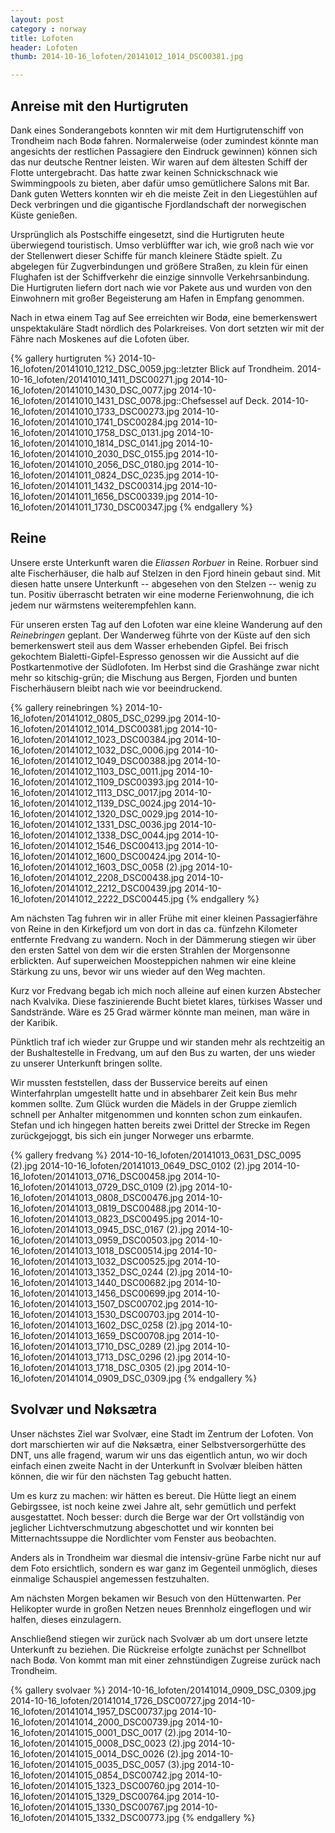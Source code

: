 ```yaml
---
layout: post
category : norway
title: Lofoten 
header: Lofoten 
thumb: 2014-10-16_lofoten/20141012_1014_DSC00381.jpg 

---
```


## Anreise mit den Hurtigruten
Dank eines Sonderangebots konnten wir mit dem Hurtigrutenschiff von Trondheim nach Bodø fahren. Normalerweise (oder zumindest könnte man angesichts der restlichen Passagiere den Eindruck gewinnen) können sich das nur deutsche Rentner leisten. Wir waren auf dem ältesten Schiff der Flotte untergebracht. Das hatte zwar keinen Schnickschnack wie Swimmingpools zu bieten, aber dafür umso gemütlichere Salons mit Bar. Dank guten Wetters konnten wir eh
die meiste Zeit in den Liegestühlen auf Deck verbringen und die gigantische Fjordlandschaft der norwegischen Küste genießen. 

Ursprünglich als Postschiffe eingesetzt, sind die Hurtigruten heute überwiegend touristisch. Umso verblüffter war ich, wie groß nach wie vor der Stellenwert dieser Schiffe für manch kleinere Städte spielt. Zu abgelegen für Zugverbindungen und größere Straßen, zu klein für einen Flughafen ist der Schiffverkehr die einzige sinnvolle Verkehrsanbindung. Die Hurtigruten liefern dort nach wie vor Pakete aus und wurden von den Einwohnern mit großer Begeisterung am Hafen in Empfang genommen. 

Nach in etwa einem Tag auf See erreichten wir Bodø, eine bemerkenswert unspektakuläre Stadt nördlich des Polarkreises. Von dort setzten wir mit der Fähre nach Moskenes auf die Lofoten über. 

{% gallery hurtigruten %}
2014-10-16_lofoten/20141010_1212_DSC_0059.jpg::letzter Blick auf Trondheim. 
2014-10-16_lofoten/20141010_1411_DSC00271.jpg
2014-10-16_lofoten/20141010_1430_DSC_0077.jpg
2014-10-16_lofoten/20141010_1431_DSC_0078.jpg::Chefsessel auf Deck. 
2014-10-16_lofoten/20141010_1733_DSC00273.jpg
2014-10-16_lofoten/20141010_1741_DSC00284.jpg
2014-10-16_lofoten/20141010_1758_DSC_0131.jpg
2014-10-16_lofoten/20141010_1814_DSC_0141.jpg
2014-10-16_lofoten/20141010_2030_DSC_0155.jpg
2014-10-16_lofoten/20141010_2056_DSC_0180.jpg
2014-10-16_lofoten/20141011_0824_DSC_0235.jpg
2014-10-16_lofoten/20141011_1432_DSC00314.jpg
2014-10-16_lofoten/20141011_1656_DSC00339.jpg
2014-10-16_lofoten/20141011_1730_DSC00347.jpg
{% endgallery %}

## Reine
Unsere erste Unterkunft waren die *Eliassen Rorbuer* in Reine. Rorbuer sind alte Fischerhäuser, die halb auf Stelzen in den Fjord hinein gebaut sind. Mit diesen hatte unsere Unterkunft -- abgesehen von den Stelzen -- wenig zu tun. Positiv überrascht betraten wir eine moderne Ferienwohnung, die ich jedem nur wärmstens weiterempfehlen kann. 

Für unseren ersten Tag auf den Lofoten war eine kleine Wanderung auf den *Reinebringen* geplant. Der Wanderweg führte von der Küste auf den sich bemerkenswert steil aus dem Wasser erhebenden Gipfel. Bei frisch gekochtem Bialetti-Gipfel-Espresso genossen wir die Aussicht auf die Postkartenmotive der Südlofoten. Im Herbst sind die Grashänge zwar nicht mehr so kitschig-grün; die Mischung aus Bergen, Fjorden und bunten Fischerhäusern bleibt nach wie vor beeindruckend. 

{% gallery reinebringen %}
2014-10-16_lofoten/20141012_0805_DSC_0299.jpg
2014-10-16_lofoten/20141012_1014_DSC00381.jpg
2014-10-16_lofoten/20141012_1023_DSC00384.jpg
2014-10-16_lofoten/20141012_1032_DSC_0006.jpg
2014-10-16_lofoten/20141012_1049_DSC00388.jpg
2014-10-16_lofoten/20141012_1103_DSC_0011.jpg
2014-10-16_lofoten/20141012_1109_DSC00393.jpg
2014-10-16_lofoten/20141012_1113_DSC_0017.jpg
2014-10-16_lofoten/20141012_1139_DSC_0024.jpg
2014-10-16_lofoten/20141012_1320_DSC_0029.jpg
2014-10-16_lofoten/20141012_1331_DSC_0036.jpg
2014-10-16_lofoten/20141012_1338_DSC_0044.jpg
2014-10-16_lofoten/20141012_1546_DSC00413.jpg
2014-10-16_lofoten/20141012_1600_DSC00424.jpg
2014-10-16_lofoten/20141012_1603_DSC_0058 (2).jpg
2014-10-16_lofoten/20141012_2208_DSC00438.jpg
2014-10-16_lofoten/20141012_2212_DSC00439.jpg
2014-10-16_lofoten/20141012_2222_DSC00445.jpg
{% endgallery %}

Am nächsten Tag fuhren wir in aller Frühe mit einer kleinen Passagierfähre von Reine in den Kirkefjord um von dort in das ca. fünfzehn Kilometer entfernte Fredvang zu wandern. Noch in der Dämmerung stiegen wir über den ersten Sattel von dem wir die ersten Strahlen der Morgensonne erblickten. Auf superweichen Moosteppichen nahmen wir eine kleine Stärkung zu uns, bevor wir uns wieder auf den Weg machten.  

Kurz vor Fredvang begab ich mich noch alleine auf einen kurzen Abstecher nach Kvalvika. Diese faszinierende Bucht bietet  klares, türkises Wasser und Sandstrände. Wäre es 25 Grad wärmer könnte man meinen, man wäre in der Karibik.

Pünktlich traf ich wieder zur Gruppe und wir standen mehr als rechtzeitig an der Bushaltestelle in Fredvang, um auf den Bus zu warten, der uns wieder zu unserer Unterkunft bringen sollte.

Wir mussten feststellen, dass der Busservice bereits auf einen Winterfahrplan umgestellt hatte und in absehbarer Zeit kein Bus mehr kommen sollte. Zum Glück wurden die Mädels in der Gruppe ziemlich schnell per Anhalter mitgenommen und konnten schon zum einkaufen. Stefan und ich hingegen hatten bereits zwei Drittel der Strecke im Regen zurückgejoggt, bis sich ein junger Norweger uns erbarmte.

{% gallery fredvang %}
2014-10-16_lofoten/20141013_0631_DSC_0095 (2).jpg
2014-10-16_lofoten/20141013_0649_DSC_0102 (2).jpg
2014-10-16_lofoten/20141013_0716_DSC00458.jpg
2014-10-16_lofoten/20141013_0729_DSC_0109 (2).jpg
2014-10-16_lofoten/20141013_0808_DSC00476.jpg
2014-10-16_lofoten/20141013_0819_DSC00488.jpg
2014-10-16_lofoten/20141013_0823_DSC00495.jpg
2014-10-16_lofoten/20141013_0945_DSC_0167 (2).jpg
2014-10-16_lofoten/20141013_0959_DSC00503.jpg
2014-10-16_lofoten/20141013_1018_DSC00514.jpg
2014-10-16_lofoten/20141013_1032_DSC00525.jpg
2014-10-16_lofoten/20141013_1352_DSC_0244 (2).jpg
2014-10-16_lofoten/20141013_1440_DSC00682.jpg
2014-10-16_lofoten/20141013_1456_DSC00699.jpg
2014-10-16_lofoten/20141013_1507_DSC00702.jpg
2014-10-16_lofoten/20141013_1530_DSC00703.jpg
2014-10-16_lofoten/20141013_1602_DSC_0258 (2).jpg
2014-10-16_lofoten/20141013_1659_DSC00708.jpg
2014-10-16_lofoten/20141013_1710_DSC_0289 (2).jpg
2014-10-16_lofoten/20141013_1713_DSC_0296 (2).jpg
2014-10-16_lofoten/20141013_1718_DSC_0305 (2).jpg
2014-10-16_lofoten/20141014_0909_DSC_0309.jpg
{% endgallery %}

## Svolvær und Nøksætra
Unser nächstes Ziel war Svolvær, eine Stadt im Zentrum der Lofoten. Von dort marschierten wir auf die Nøksætra, einer Selbstversorgerhütte des DNT, uns alle fragend, warum wir uns das eigentlich antun, wo wir doch einfach einen zweite Nacht in der Unterkunft in Svolvær bleiben hätten können, die wir für den nächsten Tag gebucht hatten. 

Um es kurz zu machen: wir hätten es bereut.
Die Hütte liegt an einem Gebirgssee, ist noch keine zwei Jahre alt, sehr gemütlich und perfekt ausgestattet. Noch besser: durch die Berge war der Ort vollständig von jeglicher Lichtverschmutzung abgeschottet und wir konnten bei Mitternachtssuppe die Nordlichter vom Fenster aus beobachten. 

Anders als in Trondheim war diesmal die intensiv-grüne Farbe nicht nur auf dem Foto ersichtlich, sondern es war ganz im Gegenteil unmöglich, dieses einmalige Schauspiel angemessen festzuhalten.

Am nächsten Morgen bekamen wir Besuch von den Hüttenwarten. Per Helikopter wurde in großen Netzen neues Brennholz eingeflogen und wir halfen, dieses einzulagern. 

Anschließend stiegen wir zurück nach Svolvær ab um dort unsere letzte Unterkunft zu beziehen. Die Rückreise erfolgte zunächst per Schnellbot nach Bodø. Von kommt man mit einer zehnstündigen Zugreise zurück nach Trondheim. 

{% gallery svolvaer %}
2014-10-16_lofoten/20141014_0909_DSC_0309.jpg
2014-10-16_lofoten/20141014_1726_DSC00727.jpg
2014-10-16_lofoten/20141014_1957_DSC00737.jpg
2014-10-16_lofoten/20141014_2000_DSC00739.jpg
2014-10-16_lofoten/20141015_0001_DSC_0017 (2).jpg
2014-10-16_lofoten/20141015_0008_DSC_0023 (2).jpg
2014-10-16_lofoten/20141015_0014_DSC_0026 (2).jpg
2014-10-16_lofoten/20141015_0035_DSC_0057 (3).jpg
2014-10-16_lofoten/20141015_0854_DSC00742.jpg
2014-10-16_lofoten/20141015_1323_DSC00760.jpg
2014-10-16_lofoten/20141015_1329_DSC00764.jpg
2014-10-16_lofoten/20141015_1330_DSC00767.jpg
2014-10-16_lofoten/20141015_1332_DSC00773.jpg
{% endgallery %}
